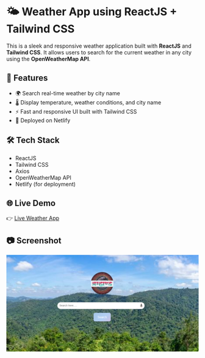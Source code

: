 # 🌤️ Weather App using ReactJS + Tailwind CSS

This is a sleek and responsive weather application built with **ReactJS** and **Tailwind CSS**. It allows users to search for the current weather in any city using the **OpenWeatherMap API**.

## 🚀 Features

- 🌍 Search real-time weather by city name
- 🌡️ Display temperature, weather conditions, and city name
- ⚡ Fast and responsive UI built with Tailwind CSS
- 🔗 Deployed on Netlify

## 🛠️ Tech Stack

- ReactJS
- Tailwind CSS
- Axios
- OpenWeatherMap API
- Netlify (for deployment)

## 🌐 Live Demo
👉 [Live Weather App](https://pamu-talwar-my-weather-app.netlify.app/)
## 📷 Screenshot
![Home Page](https://github.com/pramod-talwar/Mini-Search-Engine-Like-Google-With-Chatbot/blob/main/Homepage.png) 

